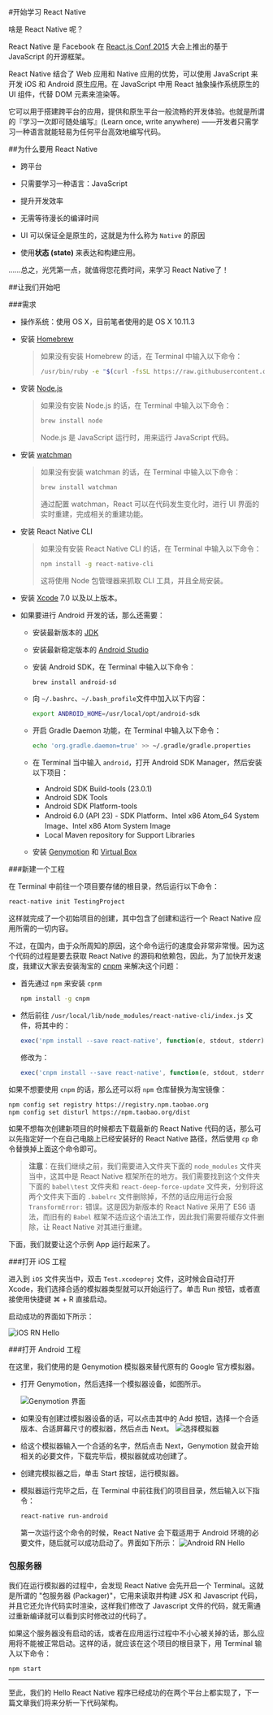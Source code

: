 #开始学习 React Native

啥是 React Native 呢？

React Native 是 Facebook 在 [React.js Conf 2015](http://conf.reactjs.com/) 大会上推出的基于 JavaScript 的开源框架。

React Native 结合了 Web 应用和 Native 应用的优势，可以使用 JavaScript 来开发 iOS 和 Android 原生应用。在 JavaScript 中用 React 抽象操作系统原生的 UI 组件，代替 DOM 元素来渲染等。

它可以用于搭建跨平台的应用，提供和原生平台一般流畅的开发体验。也就是所谓的『学习一次即可随处编写』(Learn once, write anywhere) ——开发者只需学习一种语言就能轻易为任何平台高效地编写代码。

##为什么要用 React Native

* 跨平台
* 只需要学习一种语言：JavaScript
* 提升开发效率


* 无需等待漫长的编译时间
* UI 可以保证全是原生的，这就是为什么称为 `Native` 的原因
* 使用**状态 (state)** 来表达和构建应用。

……总之，光凭第一点，就值得您花费时间，来学习 React Native了！

##让我们开始吧

###需求

* 操作系统：使用 OS X，目前笔者使用的是 OS X 10.11.3

* 安装 [Homebrew](http://brew.sh/)

  > 如果没有安装 Homebrew 的话，在 Terminal 中输入以下命令：
  >
  > ```sh
  > /usr/bin/ruby -e "$(curl -fsSL https://raw.githubusercontent.com/Homebrew/install/master/install)"
  > ```


* 安装 [Node.js](https://nodejs.org/)

  > 如果没有安装 Node.js 的话，在 Terminal 中输入以下命令：
  >
  > ```sh
  > brew install node
  > ```
  >
  > Node.js 是 JavaScript 运行时，用来运行 JavaScript 代码。
* 安装 [watchman](https://facebook.github.io/watchman/docs/install.html)

  > 如果没有安装 watchman 的话，在 Terminal 中输入以下命令：
  >
  > ```sh
  > brew install watchman
  > ```
  >
  > 通过配置 watchman，React 可以在代码发生变化时，进行 UI 界面的实时重建，完成相关的重建功能。



* 安装 React Native CLI
  > 如果没有安装 React Native CLI 的话，在 Terminal 中输入以下命令：
  >
  > ```sh
  > npm install -g react-native-cli
  > ```
  >
  > 这将使用 Node 包管理器来抓取 CLI 工具，并且全局安装。


* 安装 [Xcode](https://developer.apple.com/xcode/downloads/) 7.0 以及以上版本。
* 如果要进行 Android 开发的话，那么还需要：
  * 安装最新版本的 [JDK](http://www.oracle.com/technetwork/java/javase/downloads/jdk8-downloads-2133151.html)
  * 安装最新稳定版本的 [Android Studio](http://www.android-studio.org)
  * 安装 Android SDK，在 Terminal 中输入以下命令：
    ```sh
    brew install android-sd
    ```

  * 向 `~/.bashrc`、`~/.bash_profile`文件中加入以下内容：

    ```sh
    export ANDROID_HOME=/usr/local/opt/android-sdk
    ```

  * 开启 Gradle Daemon 功能，在 Terminal 中输入以下命令：

    ```sh
    echo 'org.gradle.daemon=true' >> ~/.gradle/gradle.properties
    ```

  * 在 Terminal 当中输入 `android`，打开 Android SDK Manager，然后安装以下项目：

    * Android SDK Build-tools (23.0.1)
    * Android SDK Tools
    * Android SDK Platform-tools
    * Android 6.0 (API 23) - SDK Platform、Intel x86 Atom_64 System Image、Intel x86 Atom System Image
    * Local Maven repository for Support Libraries

  * 安装 [Genymotion](https://www.genymotion.com/) 和 [Virtual Box](https://www.virtualbox.org)


###新建一个工程

在 Terminal 中前往一个项目要存储的根目录，然后运行以下命令：

```sh
react-native init TestingProject
```

这样就完成了一个初始项目的创建，其中包含了创建和运行一个 React Native 应用所需的一切内容。

不过，在国内，由于众所周知的原因，这个命令运行的速度会非常非常慢。因为这个代码的过程是要去获取 React Native 的源码和依赖包，因此，为了加快开发速度，我建议大家去安装淘宝的 [cnpm](http://npm.taobao.org) 来解决这个问题：

* 首先通过 `npm` 来安装 `cpnm`

  ```sh
  npm install -g cnpm
  ```

* 然后前往 `/usr/local/lib/node_modules/react-native-cli/index.js` 文件，将其中的：

  ```javascript
  exec('npm install --save react-native', function(e, stdout, stderr) {
  ```

  修改为：

  ```javascript
  exec('cnpm install --save react-native', function(e, stdout, stderr) {
  ```

如果不想要使用 `cnpm` 的话，那么还可以将 `npm` 仓库替换为淘宝镜像：

```sh
npm config set registry https://registry.npm.taobao.org
npm config set disturl https://npm.taobao.org/dist
```

如果不想每次创建新项目的时候都去下载最新的 React Native 代码的话，那么可以先指定好一个在自己电脑上已经安装好的 React Native 路径，然后使用 `cp` 命令替换掉上面这个命令即可。
> **注意**：在我们继续之前，我们需要进入文件夹下面的 `node_modules` 文件夹当中，这其中是 React Native 框架所在的地方。我们需要找到这个文件夹下面的 `babel\test` 文件夹和 `react-deep-force-update` 文件夹，分别将这两个文件夹下面的 `.babelrc` 文件删除掉，不然的话应用运行会报 `TransformError:` 错误。这是因为新版本的 React Native 采用了 ES6 语法，而旧有的 `Babel` 框架不适应这个语法工作，因此我们需要将缓存文件删除，让 React Native 对其进行重建。

下面，我们就要让这个示例 App 运行起来了。

###打开 iOS 工程

进入到 `iOS` 文件夹当中，双击 `Test.xcodeproj` 文件，这时候会自动打开 Xcode，我们选择合适的模拟器类型就可以开始运行了。单击 Run 按钮，或者直接使用快捷键 ⌘ + R 直接启动。

启动成功的界面如下所示：

![iOS RN Hello](https://raw.githubusercontent.com/SemperIdem/100DaysOfReactNative/master/Resources/Article%231-1%20iOS_HelloWorld.png)

###打开 Android 工程

在这里，我们使用的是 Genymotion 模拟器来替代原有的 Google 官方模拟器。

* 打开 Genymotion，然后选择一个模拟器设备，如图所示。

  ![Genymotion 界面](https://raw.githubusercontent.com/SemperIdem/100DaysOfReactNative/master/Resources/Article%231-2%20Genymotion_Select.png)


* 如果没有创建过模拟器设备的话，可以点击其中的 Add 按钮，选择一个合适版本、合适屏幕尺寸的模拟器，然后点击 Next。 ![选择模拟器](https://raw.githubusercontent.com/SemperIdem/100DaysOfReactNative/master/Resources/Article%231-3%20Genymotion_Add.png)


* 给这个模拟器输入一个合适的名字，然后点击 Next，Genymotion 就会开始相关的必要文件，下载完毕后，模拟器就成功创建了。

* 创建完模拟器之后，单击 Start 按钮，运行模拟器。

* 模拟器运行完毕之后，在 Terminal 中前往我们的项目目录，然后输入以下指令：

  ```sh
  react-native run-android
  ```

  第一次运行这个命令的时候，React Native 会下载适用于 Android 环境的必要文件，随后就可以成功启动了。界面如下所示： ![Android RN Hello](https://raw.githubusercontent.com/SemperIdem/100DaysOfReactNative/master/Resources/Article%231-4%20Android_HelloWorld.png)

### 包服务器

我们在运行模拟器的过程中，会发现 React Native 会先开启一个 Terminal。这就是所谓的 "包服务器 (Packager)"，它用来读取并构建 JSX 和 Javascript 代码，并且它还允许代码实时渲染，这样我们修改了 Javascript 文件的代码，就无需通过重新编译就可以看到实时修改过的代码了。

如果这个服务器没有启动的话，或者在应用运行过程中不小心被关掉的话，那么应用将不能被正常启动。这样的话，就应该在这个项目的根目录下，用 Terminal 输入以下命令：

```sh
npm start
```

----

至此，我们的 Hello React Native 程序已经成功的在两个平台上都实现了，下一篇文章我们将来分析一下代码架构。
